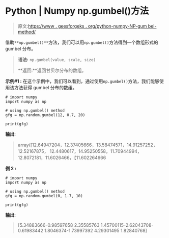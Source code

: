 # Python | Numpy np.gumbel()方法

> 原文:[https://www . geesforgeks . org/python-numpy-NP-gum bel-method/](https://www.geeksforgeeks.org/python-numpy-np-gumbel-method/)

借助`**np.gumbel()**`方法，我们可以用`np.gumbel()`方法得到一个数组形式的 gumbel 分布。

> **语法:** `np.gumbel(value, scale, size)`
> 
> **返回:**返回甘贝尔分布的数组。

**示例#1 :**
在这个示例中，我们可以看到，通过使用`np.gumbel()`方法，我们能够使用该方法获得 gumbel 分布的数组。

```
# import numpy
import numpy as np

# using np.gumbel() method
gfg = np.random.gumbel(12, 0.7, 20)

print(gfg)
```

**输出:**

> array([12.64947204，12.37405666，13.58474571，14.91257252，12.52167875，
> 12.4480617，14.95250558，11.70944994，12.8072181，11.6026466，【11.602264666

**例 2 :**

```
# import numpy
import numpy as np

# using np.gumbel() method
gfg = np.random.gumbel(0, 1.7, 10)

print(gfg)
```

**输出:**

> [5.34883666-0.98597658 2.35585763 1.45700115-2.62043708-0.61983442
> 1.8046374-1.73997392 4.29301495 1.82840768]